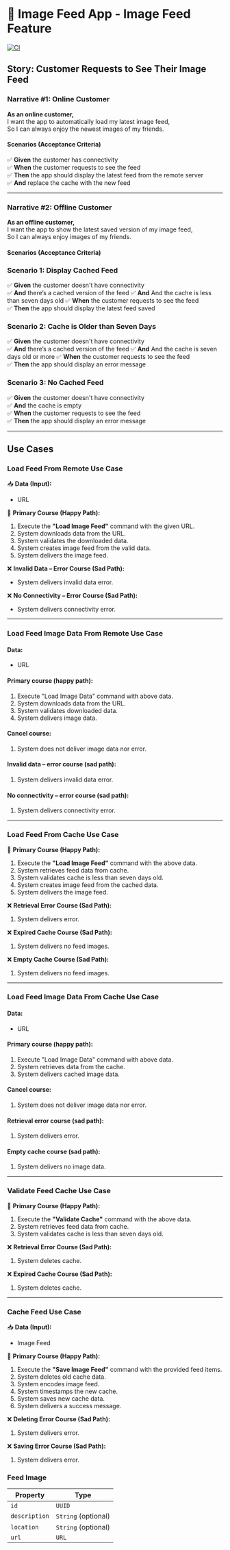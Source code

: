 # 📸 Image Feed App - Image Feed Feature  

[![CI](https://github.com/kuzeng/ImageFeedApp/actions/workflows/CI.yml/badge.svg)](https://github.com/kuzeng/ImageFeedApp/actions/workflows/CI.yml)

## **Story: Customer Requests to See Their Image Feed**  

### **Narrative #1: Online Customer**  
**As an online customer,**  
I want the app to automatically load my latest image feed,  
So I can always enjoy the newest images of my friends.  

#### **Scenarios (Acceptance Criteria)**  
✅ **Given** the customer has connectivity  
✅ **When** the customer requests to see the feed  
✅ **Then** the app should display the latest feed from the remote server  
✅ **And** replace the cache with the new feed  

---

### **Narrative #2: Offline Customer**  
**As an offline customer,**  
I want the app to show the latest saved version of my image feed,  
So I can always enjoy images of my friends.  

#### **Scenarios (Acceptance Criteria)**  

### **Scenario 1: Display Cached Feed**  
✅ **Given** the customer doesn't have connectivity  
✅ **And** there’s a cached version of the feed
✅ **And** And the cache is less than seven days old
✅ **When** the customer requests to see the feed  
✅ **Then** the app should display the latest feed saved  

### **Scenario 2: Cache is Older than Seven Days**  
✅ **Given** the customer doesn't have connectivity  
✅ **And** there’s a cached version of the feed
✅ **And** And the cache is seven days old or more
✅ **When** the customer requests to see the feed  
✅ **Then** the app should display an error message  

### **Scenario 3: No Cached Feed**  
✅ **Given** the customer doesn't have connectivity  
✅ **And** the cache is empty  
✅ **When** the customer requests to see the feed  
✅ **Then** the app should display an error message  

---

## **Use Cases**

### **Load Feed From Remote Use Case**  
📥 **Data (Input):**  
- URL  

🔹 **Primary Course (Happy Path):**  
1. Execute the **"Load Image Feed"** command with the given URL.  
2. System downloads data from the URL.  
3. System validates the downloaded data.  
4. System creates image feed from the valid data.  
5. System delivers the image feed.  

❌ **Invalid Data – Error Course (Sad Path):**  
- System delivers invalid data error.  

❌ **No Connectivity – Error Course (Sad Path):**  
- System delivers connectivity error.  

---

### Load Feed Image Data From Remote Use Case

#### Data:
- URL

#### Primary course (happy path):
1. Execute "Load Image Data" command with above data.
2. System downloads data from the URL.
3. System validates downloaded data.
4. System delivers image data.

#### Cancel course:
1. System does not deliver image data nor error.

#### Invalid data – error course (sad path):
1. System delivers invalid data error.

#### No connectivity – error course (sad path):
1. System delivers connectivity error.

---

### **Load Feed From Cache Use Case**  

🔹 **Primary Course (Happy Path):**  
1. Execute the **"Load Image Feed"** command with the above data.  
2. System retrieves feed data from cache.
3. System validates cache is less than seven days old.  
4. System creates image feed from the cached data.  
5. System delivers the image feed.  

❌ **Retrieval Error Course (Sad Path):**  
1. System delivers error.

❌ **Expired Cache Course (Sad Path):**  
1. System delivers no feed images.

❌ **Empty Cache Course (Sad Path):**  
1. System delivers no feed images.  

---

### Load Feed Image Data From Cache Use Case

#### Data:
- URL

#### Primary course (happy path):
1. Execute "Load Image Data" command with above data.
2. System retrieves data from the cache.
3. System delivers cached image data.

#### Cancel course:
1. System does not deliver image data nor error.

#### Retrieval error course (sad path):
1. System delivers error.

#### Empty cache course (sad path):
1. System delivers no image data.

---

### **Validate Feed Cache Use Case**  

🔹 **Primary Course (Happy Path):**  
1. Execute the **"Validate Cache"** command with the above data.  
2. System retrieves feed data from cache.
3. System validates cache is less than seven days old.  

❌ **Retrieval Error Course (Sad Path):**  
1. System deletes cache.

❌ **Expired Cache Course (Sad Path):**  
1. System deletes cache.

---

### **Cache Feed Use Case**  
📥 **Data (Input):**  
- Image Feed  

🔹 **Primary Course (Happy Path):**  
1. Execute the **"Save Image Feed"** command with the provided feed items.  
2. System deletes old cache data.
3. System encodes image feed.  
4. System timestamps the new cache.  
5. System saves new cache data.
6. System delivers a success message.  

❌ **Deleting Error Course (Sad Path):**  
1. System delivers error.

❌ **Saving Error Course (Sad Path):**  
1. System delivers error.

### Feed Image

| Property        | Type                |
|-----------------|---------------------|
| `id`            | `UUID`              |
| `description`   | `String` (optional) |
| `location`      | `String` (optional) |
| `url`           | `URL`               |


